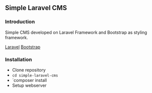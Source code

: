 ## Simple Laravel CMS

### Introduction

Simple CMS developed on Laravel Framework and Bootstrap as styling framework.

[Laravel](http://laravel.com)
[Bootstrap](http://getbootstrap.com)

### Installation

- Clone repository
- `cd simple-laravel-cms`
- `composer install
- Setup webserver

